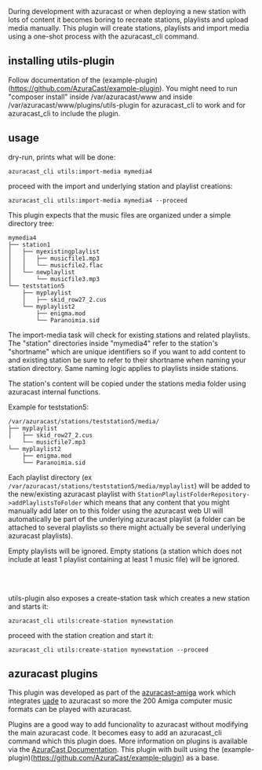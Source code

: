 During development with azuracast or when deploying a new station with lots of content it becomes boring to recreate stations, playlists and upload media
manually. This plugin will create stations, playlists and import media using a one-shot process with the azuracast_cli command.

## installing utils-plugin

Follow documentation of the (example-plugin)(https://github.com/AzuraCast/example-plugin).
You might need to run "composer install" inside /var/azuracast/www and inside /var/azuracast/www/plugins/utils-plugin for azuracast_cli to work and 
for azuracast_cli to include the plugin.

## usage

dry-run, prints what will be done:
```
azuracast_cli utils:import-media mymedia4
```

proceed with the import and underlying station and playlist creations:
```
azuracast_cli utils:import-media mymedia4 --proceed 
```


This plugin expects that the music files are organized under a simple directory tree:

```
mymedia4
├── station1
│   ├── myexistingplaylist
│   │   ├── musicfile1.mp3
│   │   └── musicfile2.flac
│   └── newplaylist
│       └── musicfile3.mp3
└── teststation5
    ├── myplaylist
    │   ├── skid_row27_2.cus
    └── myplaylist2
        ├── enigma.mod
        └── Paranoimia.sid
```

The import-media task will check for existing stations and related playlists. The "station" directories inside "mymedia4" refer to the station's "shortname" which are unique identifiers so if you want to add content to and existing station be sure to refer to their shortname when naming your station directory. Same naming logic applies to playlists inside stations.

The station's content will be copied under the stations media folder using azuracast internal functions.

Example for teststation5:

```
/var/azuracast/stations/teststation5/media/
├── myplaylist
│   ├── skid_row27_2.cus
    └── musicfile7.mp3
└── myplaylist2
    ├── enigma.mod
    └── Paranoimia.sid
```

Each playlist directory (ex ```/var/azuracast/stations/teststation5/media/myplaylist```) will be added to the new/existing azuracast playlist with ```StationPlaylistFolderRepository->addPlaylistsToFolder``` which means that any content that you might manually add later on to this folder 
using the azuracast web UI will automatically be part of the underlying azuracast playlist (a folder can be attached to several playlists so there might actually
be several underlying azuracast playlists).

Empty playlists will be ignored. 
Empty stations (a station which does not include at least 1 playlist containing at least 1 music file) will be ignored.

<br /><br />


utils-plugin also exposes a create-station task which creates a new station and starts it:
```
azuracast_cli utils:create-station mynewstation
```
proceed with the station creation and start it:
```
azuracast_cli utils:create-station mynewstation --proceed 
```

## azuracast plugins

This plugin was developed as part of the [azuracast-amiga](https://github.com/devloic/azuracast-amiga) work which 
integrates [uade](https://gitlab.com/uade-music-player/uade) to azuracast so more the 200 Amiga computer music formats
can be played with azuracast. 

Plugins are a good way to add funcionality to azuracast without modifying the main azuracast code.
It becomes easy to add an azuracast_cli command which this plugin does.
More information on plugins is available via
the [AzuraCast Documentation](https://www.azuracast.com/docs/developers/plugins/).
This plugin with built using the (example-plugin)(https://github.com/AzuraCast/example-plugin) as a base.
